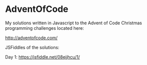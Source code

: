 # AdventOfCode

My solutions written in Javascript to the Advent of Code Christmas programming challenges located here:

http://adventofcode.com/

JSFiddles of the solutions:

Day 1:
https://jsfiddle.net/08ejjhcu/1/
